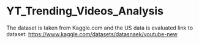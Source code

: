 # YT_Trending_Videos_Analysis
The dataset is taken from Kaggle.com and the US data is evaluated
link to dataset: https://www.kaggle.com/datasets/datasnaek/youtube-new

